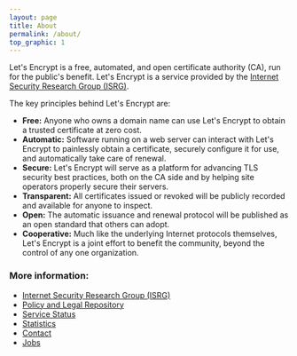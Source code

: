 ```yaml
---
layout: page
title: About
permalink: /about/
top_graphic: 1
---
```


Let's Encrypt is a free, automated, and open certificate authority (CA), run for the public's benefit. Let's Encrypt is a service provided by the [Internet Security Research Group (ISRG)](/isrg/).

The key principles behind Let's Encrypt are:

* <strong>Free:</strong> Anyone who owns a domain name can use Let's Encrypt to obtain a trusted certificate
      at zero cost.
* <strong>Automatic:</strong> Software running on a web server can interact with Let's Encrypt to painlessly obtain a certificate, securely configure it for use, and automatically take care of renewal.
* <strong>Secure:</strong> Let's Encrypt will serve as a platform for advancing TLS security best practices, both on the CA side and by helping site operators properly secure their servers.
* <strong>Transparent:</strong> All certificates issued or revoked will be publicly recorded and available for anyone to inspect.
* <strong>Open:</strong> The automatic issuance and renewal protocol will be published as an open standard that others can adopt.
* <strong>Cooperative:</strong> Much like the underlying Internet protocols themselves, Let's Encrypt is a joint effort to benefit the community, beyond the control of any one organization.

### More information:

- [Internet Security Research Group (ISRG)](/isrg/)
- [Policy and Legal Repository](/repository/)
- [Service Status](https://letsencrypt.status.io/)
- [Statistics](/stats/)
- [Contact](/contact/)
- [Jobs](/jobs/)
